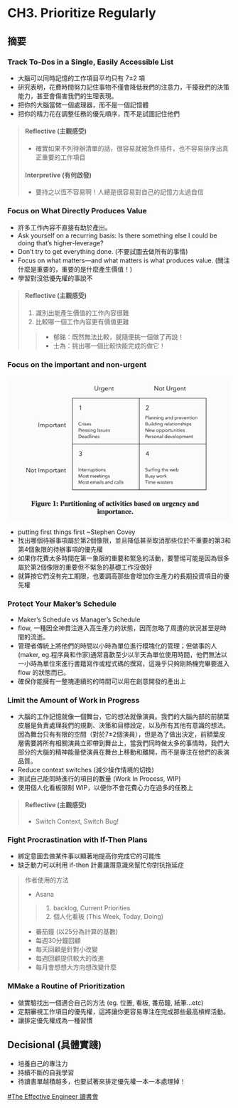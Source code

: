 # CH3. Prioritize Regularly

## 摘要

### Track To-Dos in a Single, Easily Accessible List 

* 大腦可以同時記憶的工作項目平均只有 7±2 項
* 研究表明，花費時間努力記住事物不僅會降低我們的注意力，干擾我們的決策能力，甚至會傷害我們的生理表現。
* 把你的大腦當做一個處理器，而不是一個記憶體
* 把你的精力花在調整任務的優先順序，而不是試圖記住他們

> #### Reflective (主觀感受) 
> * 確實如果不列待辦清單的話，很容易就被急件插件，也不容易排序出真正重要的工作項目
>
> #### Interpretive (有何啟發)
> * 要持之以恆不容易啊！人總是很容易對自己的記憶力太過自信

### Focus on What Directly Produces Value

* 許多工作內容不直接有助於產出。
* Ask yourself on a recurring basis: Is there something else I could be doing that’s higher-leverage?
* Don’t try to get everything done. (不要試圖去做所有的事情)
* Focus on what matters—and what matters is what produces value. (關注什麼是重要的，重要的是什麼產生價值！)
* 學習對沒低優先權的事說不

> #### Reflective (主觀感受) 
> 1. 識別出能產生價值的工作內容很難
> 2. 比較哪一個工作內容更有價值更難
>>
>> * 郁銘：既然無法比較，就隨便挑一個做了再說！
>> * 士為：挑出哪一個比較快能完成的做它！

### Focus on the important and non-urgent

![Figure1](https://github.com/adennis1984/BookClub/blob/master/TheEffectiveEngineer/CH3/Figure1.png?raw=true "Figure1") 

* putting first things first ~Stephen Covey 
* 找出哪個待辦事項屬於第2個像限，並且降低甚至取消那些位於不重要的第3和第4個象限的待辦事項的優先權
* 如果你花費太多時間在第一象限的重要和緊急的活動，要警惕可能是因為很多屬於第2個像限的重要但不緊急的基礎工作沒做好
* 就算按它們沒有完工期限，也要調高那些會增加你生產力的長期投資項目的優先權

### Protect Your Maker’s Schedule

* Maker’s Schedule vs Manager’s Schedule
* flow, 一種因全神貫注進入高生產力的狀態，因而忽略了周遭的狀況甚至是時間的流逝。
* 管理者傳統上將他們的時間以小時為單位進行模塊化的管理；但做事的人(maker, eg.程序員和作家)通常喜歡至少以半天為單位使用時間，他們無法以一小時為單位來進行書籍寫作或程式碼的撰寫，這幾乎只夠剛熱機完畢要進入 flow 的狀態而已。
* 確保你能擁有一整塊連續的的時間可以用在創意開發的產出上

### Limit the Amount of Work in Progress
* 大腦的工作記憶就像一個舞台，它的想法就像演員。我們的大腦內部的前額葉皮層是負責處理我們的規劃、決策和目標設定，以及所有其他有意識的想法。因為舞台只有有限的空間（對於7±2個演員），但是為了做出決定，前額葉皮層需要將所有相關演員立即帶到舞台上，當我們同時做太多的事情時，我們大部分的大腦的精神能量使演員在舞台上移動和離開，而不是專注在他們的表演品質。
* Reduce context switches (減少操作情境的切換)
* 測試自己能同時進行的項目的數量 (Work In Process, WIP)
* 使用個人化看板限制 WIP，以便你不會花費心力在過多的任務上

> #### Reflective (主觀感受) 
> * Switch Context, Switch Bug!

### Fight Procrastination with If-Then Plans

* 綁定意圖去做某件事以顯著地提高你完成它的可能性
* 缺乏動力可以利用 if-then 計畫讓潛意識來幫忙你對抗拖延症

> 作者使用的方法 
> * Asana 
>>
>> 1. backlog, Current Priorities 
>> 2. 個人化看板 (This Week, Today, Doing)
>>
> * 蕃茄鐘 (以25分為計算的基數)
> * 每週30分鐘回顧
> * 每天回顧是針對小改變
> * 每週回顧提供較大的改進
> * 每月會想想大方向想改變什麼

### MMake a Routine of Prioritization

* 做實驗找出一個適合自己的方法 (eg. 位置, 看板, 番茄鐘, 紙筆...etc)
* 定期審視工作項目的優先權，這將讓你更容易專注在完成那些最高槓桿活動。
* 讓排定優先權成為一種習慣
 
## Decisional (具體實踐)

* 培養自己的專注力
* 持續不斷的自我學習
* 待讀書單越積越多，也要試著來排定優先權一本一本處理掉！


[#The Effective Engineer 讀書會](https://softnshare.wordpress.com/portfolio/packageeffectiveengineer/)
